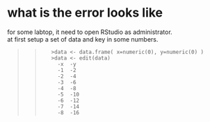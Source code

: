 # what is the error looks like   
for some labtop, it need to open RStudio as administrator.   
at first setup a set of data and key in some numbers.    
>>        >data <- data.frame( x=numeric(0), y=numeric(0) )   
>>        >data <- edit(data)
>>          -x  -y
>>          -1  -2
>>          -2  -4
>>          -3  -6
>>          -4  -8
>>          -5  -10
>>          -6  -12
>>          -7  -14
>>          -8  -16
